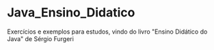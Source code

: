# Java_Ensino_Didatico
Exercícios e exemplos para estudos, vindo do livro "Ensino Didático do Java" de Sérgio Furgeri
